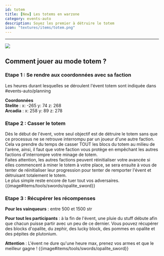 ```yaml
---
id: totem
title: [New] Les totems en warzone
category: events-auto
description: Soyez les premier à détruire le totem 
icon: "textures/items/totem.png"
---
```

___
<img class="thumbnail-right" src="https://user-images.githubusercontent.com/109299545/182174544-01995bfe-b948-43cf-aa93-b61008a7c3d5.png">

## Comment jouer au mode totem ?
### Etape 1 : Se rendre aux coordonnées avec sa faction
Les heures durant lesquelles se déroulent l'évent totem sont indiquée dans #events-auto/planning  

**Coordonnées**  
**Stelite** : x: -265 y: 74 z: 268  
**Arcadia** : x: 258 y: 89 z: 278

### Etape 2 : Casser le totem
Dès le début de l'évent, votre seul objectif est de détruire le totem sans que ce processus ne se retrouve interrompu par un joueur d'une autre faction.  
Cela va prendre du temps de casser TOUT les blocs du totem au milieu de l'arène, ainsi, il faut que votre faction vous protège en empêchant les autres factions d'interrompre votre minage de totem.  
Faites attention, les autres factions peuvent réinitialiser votre avancée si elles commencent à miner le totem à votre place, se sera ensuite à vous de tenter de réinitialiser leur progression pour tenter de remporter l'évent et détruisant totalement le totem.  
Le plus simple reste encore de tuer tout vos adversaires. {{image#items/tools/swords/opalite_sword}}

### Etape 3 : Récupérer les récompenses
**Pour les vainqueurs** : entre 500 et 1500 str

**Pour tout les participants** : à la fin de l'évent, une pluie du stuff débute afin que chacun puisse partir avec un peu de ce dernier.
Vous pouvez récupérer des blocks d'opalite, du zephir, des lucky block, des pommes en opalite et des pépites de plutonium.

**Attention** : L'évent ne dure qu'une heure max, prenez vos armes et que le meilleur gagne ! {{image#items/tools/swords/opalite_sword}}